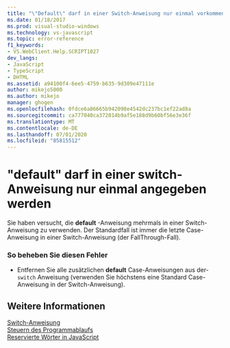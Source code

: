 ```yaml
---
title: "\"Default\" darf in einer Switch-Anweisung nur einmal vorkommen | Microsoft-Dokumentation"
ms.date: 01/18/2017
ms.prod: visual-studio-windows
ms.technology: vs-javascript
ms.topic: error-reference
f1_keywords:
- VS.WebClient.Help.SCRIPT1027
dev_langs:
- JavaScript
- TypeScript
- DHTML
ms.assetid: a94100f4-6ee5-4759-b635-9d309e47111e
author: mikejo5000
ms.author: mikejo
manager: ghogen
ms.openlocfilehash: 0fdce6a86665b942098e4542dc237bc1ef22ad8a
ms.sourcegitcommit: ca777040ca372014b9af5e188d9b60bf56e3e36f
ms.translationtype: MT
ms.contentlocale: de-DE
ms.lasthandoff: 07/01/2020
ms.locfileid: "85815512"
---
```

# <a name="default-can-only-appear-once-in-a-switch-statement"></a>"default" darf in einer switch-Anweisung nur einmal angegeben werden
Sie haben versucht, die **default** -Anweisung mehrmals in einer Switch-Anweisung zu verwenden. Der Standardfall ist immer die letzte Case-Anweisung in einer Switch-Anweisung (der FallThrough-Fall).  
  
### <a name="to-correct-this-error"></a>So beheben Sie diesen Fehler  
  
- Entfernen Sie alle zusätzlichen **default** Case-Anweisungen aus der- `switch` Anweisung (verwenden Sie höchstens eine Standard Case-Anweisung in der Switch-Anweisung).  
  
## <a name="see-also"></a>Weitere Informationen  
 [Switch-Anweisung](../../javascript/reference/switch-statement-javascript.md)   
 [Steuern des Programmablaufs](../../javascript/controlling-program-flow-javascript.md)   
 [Reservierte Wörter in JavaScript](../../javascript/reference/javascript-reserved-words.md)